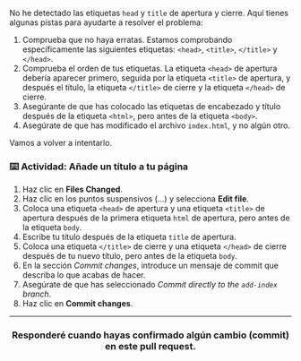 No he detectado las etiquetas `head` y `title` de apertura y cierre. Aquí tienes algunas pistas para ayudarte a resolver el problema:

1. Comprueba que no haya erratas. Estamos comprobando específicamente las siguientes etiquetas: `<head>`, `<title>`, `</title>` y `</head>`.
2. Comprueba el orden de tus etiquetas. La etiqueta `<head>` de apertura debería aparecer primero, seguida por la etiqueta `<title>` de apertura, y después el título, la etiqueta `</title>` de cierre y la etiqueta `</head>` de cierre.
3. Asegúrante de que has colocado las etiquetas de encabezado y título después de la etiqueta `<html>`, pero antes de la etiqueta `<body>`.
4. Asegúrate de que has modificado el archivo `index.html`, y no algún otro. 

Vamos a volver a intentarlo.

### :keyboard: Actividad: Añade un título a tu página

1. Haz clic en **Files Changed**.
1. Haz clic en los puntos suspensivos (...) y selecciona **Edit file**.
1. Coloca una etiqueta `<head>` de apertura y una etiqueta `<title>` de apertura después de la primera etiqueta `html` de apertura, pero antes de la etiqueta `body`.
1. Escribe tu título después de la etiqueta `title` de apertura.
1. Coloca una etiqueta `</title>` de cierre y una etiqueta `</head>` de cierre después de tu nuevo título, pero antes de la etiqueta `body`. 
1. En la sección _Commit changes_, introduce un mensaje de commit que describa lo que acabas de hacer.
1. Asegúrate de que has seleccionado _Commit directly to the `add-index` branch_.
1. Haz clic en **Commit changes**.

<hr>
<h3 align="center">Responderé cuando hayas confirmado algún cambio (commit) en este pull request.</h3>